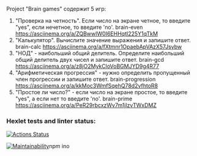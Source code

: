 Project "Brain games" содержит 5 игр:
1. "Проверка на четность". Если число на экране четное, то введите "yes", если нечетное, то введите 'no'.
brain-even
https://asciinema.org/a/ZQBwwIW0I6EHHqtI225Y1qTkM
2. "Калькулятор". Вычислите значение выражения и запишите ответ.
brain-calc
https://asciinema.org/a/fXtmnr1OpaebApVAzX57Jsybw
3. "НОД" - наибольший общий делитель. Определите наибольший общий делитель двух чисел и запишите ответ.
brain-gcd 
https://asciinema.org/a/z8jO2MykCloVoBGMJYD9g4R77
4. "Арифметическая прогрессия" - нужно определить пропущенный член прогрессии и запишите ответ.
brain-progression
https://asciinema.org/a/kkMoc3WmfSqehQ78d2vfhtoR8
5. "Простое ли число?" - если число на экране простое, то введите "yes", а если нет то введите 'no'.
brain-prime
https://asciinema.org/a/PeR29rbcxzWv7m1jlzvTWxDMZ



### Hexlet tests and linter status:
[![Actions Status](https://github.com/eezhik/frontend-project-44/workflows/hexlet-check/badge.svg)](https://github.com/eezhik/frontend-project-44/actions)

[![Maintainability](https://api.codeclimate.com/v1/badges/eaba502a13ff59bedfdf/maintainability)](https://codeclimate.com/github/eezhik/frontend-project-44/maintainability)npm ino

